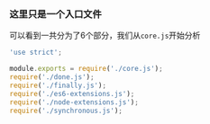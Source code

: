 
### 这里只是一个入口文件

可以看到一共分为了6个部分，我们从`core.js`开始分析

```js
'use strict';

module.exports = require('./core.js');
require('./done.js');
require('./finally.js');
require('./es6-extensions.js');
require('./node-extensions.js');
require('./synchronous.js');
```